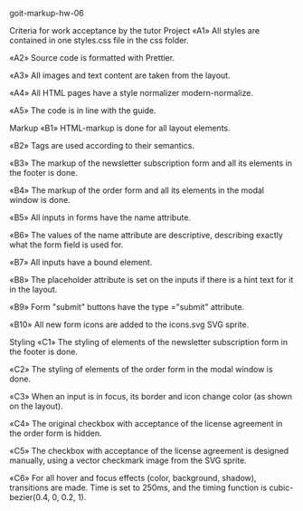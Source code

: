 goit-markup-hw-06

Criteria for work acceptance by the tutor Project «A1» All styles are contained
in one styles.css file in the css folder.

«A2» Source code is formatted with Prettier.

«A3» All images and text content are taken from the layout.

«A4» All HTML pages have a style normalizer modern-normalize.

«A5» The code is in line with the guide.

Markup «B1» HTML-markup is done for all layout elements.

«B2» Tags are used according to their semantics.

«B3» The markup of the newsletter subscription form and all its elements in the
footer is done.

«B4» The markup of the order form and all its elements in the modal window is
done.

«B5» All inputs in forms have the name attribute.

«B6» The values of the name attribute are descriptive, describing exactly what
the form field is used for.

«B7» All inputs have a bound <label> element.

«B8» The placeholder attribute is set on the inputs if there is a hint text for
it in the layout.

«B9» Form "submit" buttons have the type ="submit" attribute.

«B10» All new form icons are added to the icons.svg SVG sprite.

Styling «C1» The styling of elements of the newsletter subscription form in the
footer is done.

«C2» The styling of elements of the order form in the modal window is done.

«C3» When an input is in focus, its border and icon change color (as shown on
the layout).

«C4» The original checkbox with acceptance of the license agreement in the order
form is hidden.

«C5» The checkbox with acceptance of the license agreement is designed manually,
using a vector checkmark image from the SVG sprite.

«C6» For all hover and focus effects (color, background, shadow), transitions
are made. Time is set to 250ms, and the timing function is cubic-bezier(0.4, 0,
0.2, 1).
